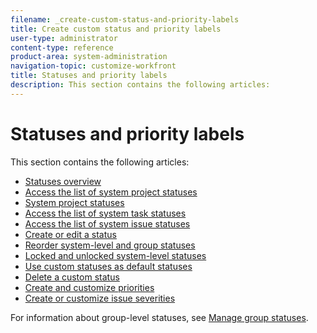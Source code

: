 ```yaml
---
filename: _create-custom-status-and-priority-labels
title: Create custom status and priority labels
user-type: administrator
content-type: reference
product-area: system-administration
navigation-topic: customize-workfront
title: Statuses and priority labels
description: This section contains the following articles:
---
```


# Statuses and priority labels

This section contains the following articles:

* [Statuses overview](../../../administration-and-setup/customize-workfront/creating-custom-status-and-priority-labels/statuses-overview.md) 
* [Access the list of system project statuses](../../../administration-and-setup/customize-workfront/creating-custom-status-and-priority-labels/project-statuses.md) 
* [System project statuses](../../../administration-and-setup/customize-workfront/creating-custom-status-and-priority-labels/system-project-statuses.md) 
* [Access the list of system task statuses](../../../administration-and-setup/customize-workfront/creating-custom-status-and-priority-labels/task-statuses.md) 
* [Access the list of system issue statuses](../../../administration-and-setup/customize-workfront/creating-custom-status-and-priority-labels/issue-statuses.md) 
* [Create or edit a status](../../../administration-and-setup/customize-workfront/creating-custom-status-and-priority-labels/create-or-edit-a-status.md) 
* [Reorder system-level and group statuses](../../../administration-and-setup/customize-workfront/creating-custom-status-and-priority-labels/reorder-system-statuses.md) 
* [Locked and unlocked system-level statuses](../../../administration-and-setup/customize-workfront/creating-custom-status-and-priority-labels/lock-or-unlock-a-custom-system-level-status.md) 
* [Use custom statuses as default statuses](../../../administration-and-setup/customize-workfront/creating-custom-status-and-priority-labels/use-custom-statuses-as-default-statuses.md) 
* [Delete a custom status](../../../administration-and-setup/customize-workfront/creating-custom-status-and-priority-labels/delete-a-custom-status.md) 
* [Create and customize priorities](../../../administration-and-setup/customize-workfront/creating-custom-status-and-priority-labels/create-customize-priorities-.md) 
* [Create or customize issue severities](../../../administration-and-setup/customize-workfront/creating-custom-status-and-priority-labels/create-customize-issue-severities.md)

For information about group-level statuses, see [Manage group statuses](../../../administration-and-setup/manage-groups/manage-group-statuses/manage-group-statuses.md).
